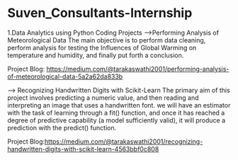 # Suven_Consultants-Internship
1.Data Analytics using Python Coding Projects
-->Performing Analysis of Meteorological Data
The main objective is to perform data cleaning, perform analysis for testing the Influences of Global Warming on temperature and humidity, and finally put forth a conclusion.

Project Blog: https://medium.com/@tarakaswathi2001/performing-analysis-of-meteorological-data-5a2a62da833b

--> Recognizing Handwritten Digits with Scikit-Learn
The primary aim of this project involves predicting a numeric value, and then reading and interpreting an image that uses a handwritten font. we will have an estimator with the task of learning through a fit() function, and once it has reached a degree of predictive capability (a model sufficiently valid), it will produce a prediction with the predict() function.

Project Blog:https://medium.com/@tarakaswathi2001/recognizing-handwritten-digits-with-scikit-learn-4563bbf0c808

